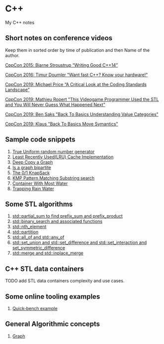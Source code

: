 # C++

My C++ notes

## Short notes on conference videos

Keep them in sorted order by time of publication and then Name of the author.

[CppCon 2015:  Bjarne Stroustrup “Writing Good C++14”](../cpp/video_notes/2015_Bjarne_Writing_Good_C++14.md)

[CppCon 2016: Timur Doumler "Want fast C++? Know your hardware!"](./video_notes/2016_Timur_Doumler_Want_fast_C++?.md)

[CppCon 2019: Michael Price “A Critical Look at the Coding Standards Landscape”](./video_notes/2019_MP_A_Critical_Look_Coding_Standards.md)

[CppCon 2019: Mathieu Ropert "This Videogame Programmer Used the STL and You Will Never Guess What Happened Next"](./video_notes/2019_Mathieu_Ropert_This_Videogame_Programmer_Used_the_STL.md)

[CppCon 2019: Ben Saks "Back To Basics Understanding Value Categories"](./video_notes/2019_Ben_Saks_BTB_Understanding_Value_Categories.md)

[CppCon 2019: Klaus "Back To Basics Move Symantics"](./video_notes/2019_Klaus_BTB_Move_Semantics.md)

## Sample code snippets

1. [True Uniform random number generator](./code_samples/uniform_random_number_generator.md)
2. [Least Recently Used(LRU) Cache Implementation](./code_samples/lru_cache_implementation.md)
3. [Deep Copy a Graph](code_samples/deep_copy_graph.md)
4. [Is a graph bipartite](code_samples/is_graph_bipartite.md)
5. [The 0/1 KnapSack](somelink)
6. [KMP Pattern Matching Substring search](somelink)
7. [Container With Most Water](somelink)
8. [Trapping Rain Water](somelink)

## Some STL algorithms

1. [std::partial_sum to find prefix_sum and prefix_product](./code_samples/prefix_sum_program.md)
2. [std::binary_search and associated functions](./code_samples/binary_search_examples.md)
3. [std::nth_element](somelink)
4. [std::partition](somelink)
5. [std::all_of and std::any_of](somelink)
6. [std::set_union and std::set_difference and std::set_interaction and set_symmetric_difference](somelink)
7. [std::merge and std::inplace_merge](somelink)

## C++ STL data containers

TODO add STL data containers complexity and use cases.

## Some online tooling examples

1. [Quick-bench example](./code_samples/uniform_random_number_generator.md)

## General Algorithmic concepts

1. [Graph](./data_structures/graph.md)
